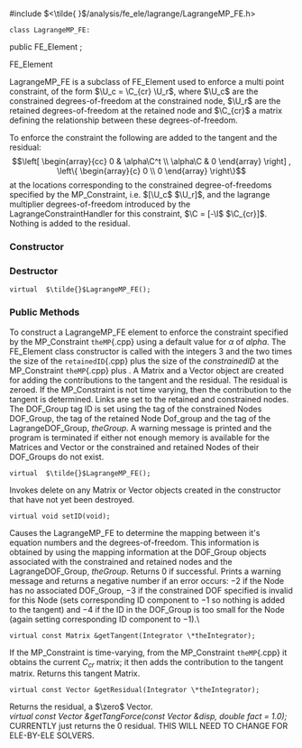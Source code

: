 \
#include $<\tilde{ }$/analysis/fe_ele/lagrange/LagrangeMP_FE.h$>$



```{.cpp}
class LagrangeMP_FE:
```
 public FE_Element ;


FE_Element


LagrangeMP_FE is a subclass of FE_Element used to enforce a multi point
constraint, of the form $\U_c = \C_{cr} \U_r$, where $\U_c$ are the
constrained degrees-of-freedom at the constrained node, $\U_r$ are the
retained degrees-of-freedom at the retained node and $\C_{cr}$ a matrix
defining the relationship between these degrees-of-freedom.

To enforce the constraint the following are added to the tangent and the
residual:
$$\left[ \begin{array}{cc} 0 & \alpha\C^t \\ \alpha\C & 0 \end{array}
\right] ,
\left\{ \begin{array}{c} 0 \\ 0 \end{array} \right\}$$ at the locations
corresponding to the constrained degree-of-freedoms specified by the
MP_Constraint, i.e. $[\U_c$ $\U_r]$, and the lagrange multiplier
degrees-of-freedom introduced by the LagrangeConstraintHandler for this
constraint, $\C = [-\I$ $\C_{cr}]$. Nothing is added to the residual.
### Constructor


### Destructor


```{.cpp}
virtual  $\tilde{}$LagrangeMP_FE();
```

### Public Methods




To construct a LagrangeMP_FE element to enforce the constraint specified
by the MP_Constraint `theMP`{.cpp} using a default value for $\alpha$ of
$alpha$. The FE_Element class constructor is called with the integers
$3$ and the two times the size of the `retainedID`{.cpp} plus the size of the
*constrainedID* at the MP_Constraint `theMP`{.cpp} plus . A Matrix and a
Vector object are created for adding the contributions to the tangent
and the residual. The residual is zeroed. If the MP_Constraint is not
time varying, then the contribution to the tangent is determined. Links
are set to the retained and constrained nodes. The DOF_Group tag ID is
set using the tag of the constrained Nodes DOF_Group, the tag of the
retained Node Dof_group and the tag of the LagrangeDOF_Group,
*theGroup*. A warning message is printed and the program is terminated
if either not enough memory is available for the Matrices and Vector or
the constrained and retained Nodes of their DOF_Groups do not exist.

```{.cpp}
virtual  $\tilde{}$LagrangeMP_FE();
```


Invokes delete on any Matrix or Vector objects created in the
constructor that have not yet been destroyed.

```{.cpp}
virtual void setID(void);
```


Causes the LagrangeMP_FE to determine the mapping between it's equation
numbers and the degrees-of-freedom. This information is obtained by
using the mapping information at the DOF_Group objects associated with
the constrained and retained nodes and the LagrangeDOF_Group,
*theGroup*. Returns $0$ if successful. Prints a warning message and
returns a negative number if an error occurs: $-2$ if the Node has no
associated DOF_Group, $-3$ if the constrained DOF specified is invalid
for this Node (sets corresponding ID component to $-1$ so nothing is
added to the tangent) and $-4$ if the ID in the DOF_Group is too small
for the Node (again setting corresponding ID component to $-1$).\

```{.cpp}
virtual const Matrix &getTangent(Integrator \*theIntegrator);
```


If the MP_Constraint is time-varying, from the MP_Constraint `theMP`{.cpp} it
obtains the current $C_{cr}$ matrix; it then adds the contribution to
the tangent matrix. Returns this tangent Matrix.


```{.cpp}
virtual const Vector &getResidual(Integrator \*theIntegrator);
```


Returns the residual, a $\zero$ Vector.\
*virtual const Vector &getTangForce(const Vector &disp, double fact =
1.0);* \
CURRENTLY just returns the $0$ residual. THIS WILL NEED TO CHANGE FOR
ELE-BY-ELE SOLVERS.
